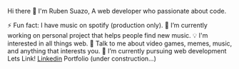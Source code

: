 Hi there 👋 I'm Ruben Suazo,
A web developer who passionate about code.

⚡ Fun fact: I have music on spotify (production only).
🔭 I’m currently working on personal project that helps people find new music.
💡 I'm interested in all things web.
💬 Talk to me about video games, memes, music, and anything that interests you.
🌱 I’m currently pursuing web development
Lets Link! [Linkedin](https://www.linkedin.com/in/rubensuazoo)
Portfolio (under construction...)

<!--
**rubensuazoo/rubensuazoo** is a ✨ _special_ ✨ repository because its `README.md` (this file) appears on your GitHub profile.

Here are some ideas to get you started:

- 🔭 I’m currently working on ...
- 🌱 I’m currently learning ...
- 👯 I’m looking to collaborate on ...
- 🤔 I’m looking for help with ...
- 💬 Ask me about ...
- 📫 How to reach me: ...
- 😄 Pronouns: ...
- ⚡ Fun fact: ...
-->
